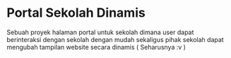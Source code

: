 <h1>Portal Sekolah Dinamis</h1>
<p>Sebuah proyek halaman portal untuk sekolah dimana
user dapat berinteraksi dengan sekolah dengan mudah sekaligus pihak sekolah dapat mengubah tampilan website secara dinamis ( Seharusnya :v )</p>
